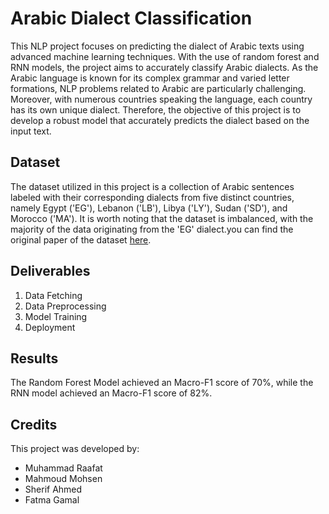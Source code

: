 # Arabic Dialect Classification
This NLP project focuses on predicting the dialect of Arabic texts using advanced machine learning techniques. With the use of random forest and RNN models, the project aims to accurately classify Arabic dialects. As the Arabic language is known for its complex grammar and varied letter formations, NLP problems related to Arabic are particularly challenging. Moreover, with numerous countries speaking the language, each country has its own unique dialect. Therefore, the objective of this project is to develop a robust model that accurately predicts the dialect based on the input text.

## Dataset
The dataset utilized in this project is a collection of Arabic sentences labeled with their corresponding dialects from five distinct countries, namely Egypt ('EG'), Lebanon ('LB'), Libya ('LY'), Sudan ('SD'), and Morocco ('MA'). It is worth noting that the dataset is imbalanced, with the majority of the data originating from the 'EG' dialect.you can find the original paper of the dataset [here](https://arxiv.org/pdf/2005.06557.pdf).

## Deliverables
1. Data Fetching 
2. Data Preprocessing 
3. Model Training 
4. Deployment 

## Results
The Random Forest Model achieved an Macro-F1 score of 70%, while the RNN model achieved an Macro-F1 score of 82%.

## Credits
This project was developed by:
- Muhammad Raafat 
- Mahmoud Mohsen
- Sherif Ahmed
- Fatma Gamal

